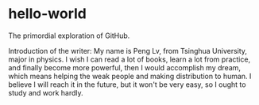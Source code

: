 # hello-world
The primordial exploration of GitHub.

Introduction of the writer:
  My name is Peng Lv, from Tsinghua University, major in physics. I wish I can read a lot of books, learn a lot from practice, and finally become more powerful, then I would accomplish my dream, which means helping the weak people and making distribution to human. I believe I will reach it in the future, but it won't be very easy, so I ought to study and work hardly.
